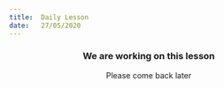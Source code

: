 ```yaml
---
title:  Daily Lesson
date:   27/05/2020
---
```


### <center>We are working on this lesson</center>
<center>Please come back later</center>